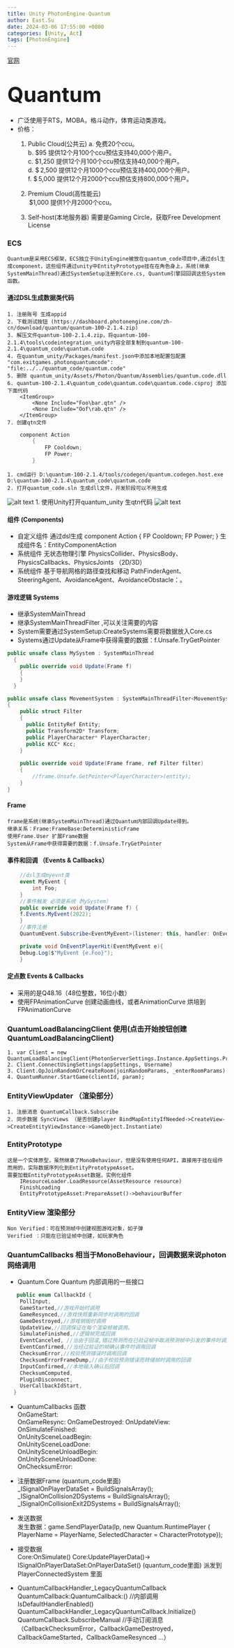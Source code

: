 ```yaml
---
title: Unity PhotonEngine-Quantum
author: East.Su
date: 2024-03-06 17:55:00 +0800
categories: [Unity, Act]
tags: [PhotonEngine]
---
```


 [官网](https://dashboard.photonengine.com/zh-cn)
 
# <font size=40>Quantum</font>
+ 广泛使用于RTS，MOBA，格斗动作，体育运动类游戏。
+ 价格：
  1. Public Cloud(公共云)
    a. 免费20个ccu。    
	b. $95 提供12个月100个ccu预估支持40,000个用户。   
	c. $1,250 提供12个月100个ccu预估支持40,000个用户。  
	d. $ 2,500 提供12个月1000个ccu预估支持400,000个用户。  
	f. $ 5,000 提供12个月2000个ccu预估支持800,000个用户。  

  2. Premium Cloud(高性能云)   
	  $1,000  提供1个月2000个ccu。
  3. Self-host(本地服务器)
	需要是Gaming Circle，获取Free Development License


### ECS
	Quantum是采用ECS框架，ECS独立于UnityEngine被放在quantum_code项目中,通过dsl生成component，这些组件通过unity中EntityPrototype挂在在角色身上，系统(继承SystemMainThread)通过SystemSetup注册到Core.cs, Quantum引擎回回调这些System函数。

#### 通过DSL生成数据类代码
	1. 注册账号 生成appid
	2. 下载测试按钮 (https://dashboard.photonengine.com/zh-cn/download/quantum/quantum-100-2.1.4.zip)
	3. 解压文件quantum-100-2.1.4.zip，将quantum-100-2.1.4\tools\codeintegration_unity内容全部复制到quantum-100-2.1.4\quantum_code\quantum.code
	4. 在quantum_unity/Packages/manifest.json中添加本地配置包配置 "com.exitgames.photonquantumcode": "file:../../quantum_code/quantum.code"
	5. 删除 quantum_unity/Assets/Photon/Quantum/Assemblies/quantum.code.dll
	6. quantum-100-2.1.4\quantum_code\quantum.code\quantum.code.csproj 添加下面代码
		<ItemGroup>
			<None Include="Foo\bar.qtn" />
			<None Include="Oof\rab.qtn" />
		</ItemGroup>
	7. 创建qtn文件
   
```c#
	component Action
		{
			FP Cooldown;
			FP Power;
		}
```
	1. cmd运行 D:\quantum-100-2.1.4/tools/codegen/quantum.codegen.host.exe D:\quantum-100-2.1.4\quantum_code\quantum.code 
	2. 打开quantum_code.sln 生成dll文件，开发阶段可以不用生成
![alt text](/assets/image-8.png)
	1. 使用Unity打开quantum_unity 生qtn代码
![alt text](/assets/image-6.png)

#### 组件 (Components)
+ 自定义组件 通过dsl生成
	component Action
	{
		FP Cooldown;
		FP Power;
	}
	生成组件名：EntityComponentAction
+ 系统组件 无状态物理引擎 PhysicsCollider、PhysicsBody、PhysicsCallbacks、PhysicsJoints （2D/3D） 
+ 系统组件 基于导航网格的路径查找和移动 PathFinderAgent、SteeringAgent、AvoidanceAgent、AvoidanceObstacle：。
 

#### 游戏逻辑 Systems 
+ 继承SystemMainThread
+ 继承SystemMainThreadFilter<T> ,可以关注需要的内容
+ System需要通过SystemSetup:CreateSystems需要将数据放入Core.cs   
+ Systems通过Update从Frame中获得需要的数据：f.Unsafe.TryGetPointer  
  
```c#
public unsafe class MySystem : SystemMainThread
  {
    public override void Update(Frame f)
    {
    }
  }

public unsafe class MovementSystem : SystemMainThreadFilter<MovementSystem.Filter>
{
    public struct Filter
    {
      public EntityRef Entity;
      public Transform2D* Transform;
      public PlayerCharacter* PlayerCharacter;
      public KCC* Kcc;
    }
	
	public override void Update(Frame frame, ref Filter filter)
	{
		//frame.Unsafe.GetPointer<PlayerCharacter>(entity);
	}
}
```

#### Frame
	frame是系统(继承SystemMainThread)通过Quantum内部回调Update得到。
	继承关系：Frame:FrameBase:DeterministicFrame
	使用Frame.User 扩展Frame数据
	System从Frame中获得需要的数据：f.Unsafe.TryGetPointer

#### 事件和回调 （Events & Callbacks）
```c#
	//dsl生成myevnt类
	event MyEvent {
		int Foo;
	}
	//事件触发 必须是系统（MySystem）
	public override void Update(Frame f) {
	f.Events.MyEvent(2022);
	}
	//事件注册
	QuantumEvent.Subscribe<EventMyEvent>(listener: this, handler: OnEventPlayerHit);

	private void OnEventPlayerHit(EventMyEvent e){
	Debug.Log($"MyEvent {e.Foo}");
	}
```

#### 定点数 Events & Callbacks
+ 采用的是Q48.16（48位整数，16位小数）
+ 使用FPAnimationCurve 创建动画曲线，或者AnimationCurve 烘培到FPAnimationCurve

### QuantumLoadBalancingClient 使用(点击开始按钮创建QuantumLoadBalancingClient)
	1. var Client = new QuantumLoadBalancingClient(PhotonServerSettings.Instance.AppSettings.Protocol);
	2. Client.ConnectUsingSettings(appSettings, Username)
	3. Client.OpJoinRandomOrCreateRoom(joinRandomParams, _enterRoomParams)
	4. QuantumRunner.StartGame(clientId, param);

### EntityViewUpdater （渲染部分）
	1. 注册消息 QuantumCallback.Subscribe
	2. 同步数据 SyncViews （是否创建player BindMapEntityIfNeeded->CreateView->CreateEntityViewInstance->GameObject.Instantiate）
	

###	EntityPrototype 
	这是一个实体原型，虽然继承了MonoBehaviour，但是没有使用任何API，直接用于挂在组件而用的，实际数据序列化到EntityPrototypeAsset。	
	需要加载EntityPrototypeAsset数据，实例化组件
		IResourceLoader.LoadResource(AssetResource resource)
		FinishLoading
		EntityPrototypeAsset:PrepareAsset()->behaviourBuffer

### EntityView 渲染部分
	Non Verified：可在预测帧中创建视图游戏对象，如子弹
	Verified ：只能在已验证帧中创建，如玩家角色	

### QuantumCallbacks 相当于MonoBehaviour，回调数据来说photon网络调用	
+ Quantum.Core Quantum 内部调用的一些接口
```c#
   public enum CallbackId {
    PollInput,
    GameStarted,//游戏开始时调用
    GameResynced,//游戏快照重新同步时调用的回调
    GameDestroyed,//游戏销毁时调用
    UpdateView,//回调保证在每个渲染帧被调用。
    SimulateFinished,//逻辑帧完成回调
    EventCanceled, //当由于回滚,错过预测而在已验证帧中取消预测帧中引发的事件时调用的回调
    EventConfirmed,//当经过验证的帧确认事件时调用回调
    ChecksumError,//校验预测错误时调用回调
    ChecksumErrorFrameDump,//由于校验预测错误而转储帧时调用的回调
    InputConfirmed,//本地输入确认后回调
    ChecksumComputed,
    PluginDisconnect,
    UserCallbackIdStart,
  }
```
+ QuantumCallbacks 函数  
		OnGameStart:  
		OnGameResync: 
		OnGameDestroyed: 
		OnUpdateView:  
		OnSimulateFinished:  
		OnUnitySceneLoadBegin:  
		OnUnitySceneLoadDone:  
		OnUnitySceneUnloadBegin:  
		OnUnitySceneUnloadDone:  
		OnChecksumError:  
+ 注册数据Frame (quantum_code里面)  
		_ISignalOnPlayerDataSet = BuildSignalsArray<ISignalOnPlayerDataSet>();  
		_ISignalOnCollision2DSystems      = BuildSignalsArray<ISignalOnCollision2D>();  
		_ISignalOnCollisionExit2DSystems  = BuildSignalsArray<ISignalOnCollisionExit2D>();  
+ 发送数据  
		发生数据：game.SendPlayerData(lp, new Quantum.RuntimePlayer { PlayerName = PlayerName, SelectedCharacter = CharacterPrototype});

+ 接受数据   
		Core:OnSimulate()
		Core:UpdatePlayerData()-> ISignalOnPlayerDataSet:OnPlayerDataSet() (quantum_code里面)	
		派发到 PlayerConnectedSystem 里面
+ QuantumCallbackHandler_LegacyQuantumCallback   
   		QuantumCallback:QuantumCallback:() //内部调用
		IsDefaultHandlerEnabled()
		QuantumCallbackHandler_LegacyQuantumCallback.Initialize()
		QuantumCallback.SubscribeManual //手动订阅消息（CallbackChecksumError，CallbackGameDestroyed，CallbackGameStarted，CallbackGameResynced ...）
